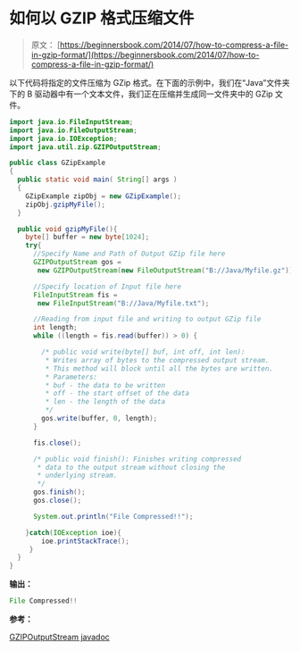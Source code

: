 # 如何以 GZIP 格式压缩文件

> 原文： [https://beginnersbook.com/2014/07/how-to-compress-a-file-in-gzip-format/](https://beginnersbook.com/2014/07/how-to-compress-a-file-in-gzip-format/)

以下代码将指定的文件压缩为 GZip 格式。在下面的示例中，我们在“Java”文件夹下的 B 驱动器中有一个文本文件，我们正在压缩并生成同一文件夹中的 GZip 文件。

```java
import java.io.FileInputStream;
import java.io.FileOutputStream;
import java.io.IOException;
import java.util.zip.GZIPOutputStream;

public class GZipExample
{
  public static void main( String[] args )
  {
    GZipExample zipObj = new GZipExample();
    zipObj.gzipMyFile();
  }

  public void gzipMyFile(){ 
    byte[] buffer = new byte[1024];
    try{
      //Specify Name and Path of Output GZip file here
      GZIPOutputStream gos = 
       new GZIPOutputStream(new FileOutputStream("B://Java/Myfile.gz"));

      //Specify location of Input file here
      FileInputStream fis = 
       new FileInputStream("B://Java/Myfile.txt");

      //Reading from input file and writing to output GZip file
      int length;
      while ((length = fis.read(buffer)) > 0) {

        /* public void write(byte[] buf, int off, int len): 
         * Writes array of bytes to the compressed output stream.
         * This method will block until all the bytes are written.
         * Parameters:
         * buf - the data to be written
         * off - the start offset of the data
         * len - the length of the data
         */
        gos.write(buffer, 0, length);
      }

      fis.close();

      /* public void finish(): Finishes writing compressed 
       * data to the output stream without closing the 
       * underlying stream.
       */
      gos.finish();
      gos.close();

      System.out.println("File Compressed!!");

    }catch(IOException ioe){
        ioe.printStackTrace(); 
     }
  }
}
```

**输出：**

```java
File Compressed!!
```

**参考：**

[GZIPOutputStream javadoc](https://docs.oracle.com/javase/7/docs/api/java/util/zip/GZIPOutputStream.html)